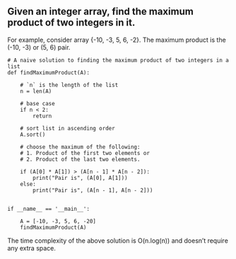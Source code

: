 ## Given an integer array, find the maximum product of two integers in it.

For example, consider array {-10, -3, 5, 6, -2}. The maximum product is the (-10, -3) or (5, 6) pair.

```
# A naive solution to finding the maximum product of two integers in a list
def findMaximumProduct(A):
 
    # `n` is the length of the list
    n = len(A)
 
    # base case
    if n < 2:
        return
 
    # sort list in ascending order
    A.sort()
 
    # choose the maximum of the following:
    # 1. Product of the first two elements or
    # 2. Product of the last two elements.
 
    if (A[0] * A[1]) > (A[n - 1] * A[n - 2]):
        print("Pair is", (A[0], A[1]))
    else:
        print("Pair is", (A[n - 1], A[n - 2]))
 
 
if __name__ == '__main__':
 
    A = [-10, -3, 5, 6, -20]
    findMaximumProduct(A)
```

The time complexity of the above solution is O(n.log(n)) and doesn’t require any extra space.

 